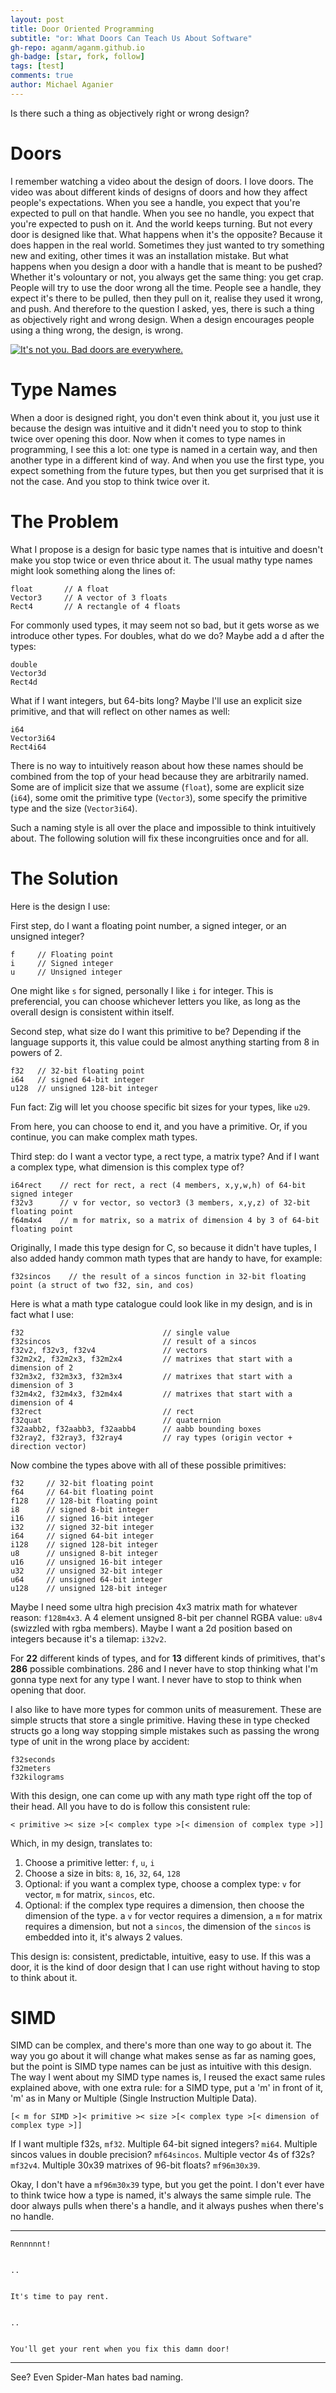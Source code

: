 ```yaml
---
layout: post
title: Door Oriented Programming
subtitle: "or: What Doors Can Teach Us About Software"
gh-repo: aganm/aganm.github.io
gh-badge: [star, fork, follow]
tags: [test]
comments: true
author: Michael Aganier
---
```


Is there such a thing as objectively right or wrong design?

# Doors

I remember watching a video about the design of doors. I love doors. The video
was about different kinds of designs of doors and how they affect people's
expectations. When you see a handle, you expect that you're expected to pull
on that handle.  When you see no handle, you expect that you're expected to
push on it. And the world keeps turning. But not every door is designed like
that.  What happens when it's the opposite? Because it does happen in the real
world.  Sometimes they just wanted to try something new and exiting, other
times it was an installation mistake. But what happens when you design a door
with a handle that is meant to be pushed? Whether it's volountary or not, you
always get the same thing: you get crap. People will try to use the door wrong
all the time. People see a handle, they expect it's there to be pulled, then
they pull on it, realise they used it wrong, and push.  And therefore to the
question I asked, yes, there is such a thing as objectively right and wrong
design. When a design encourages people using a thing wrong, the design, is
wrong.

[![It's not you. Bad doors are everywhere.](https://99percentinvisible.org/app/uploads/2016/02/pulldoors.jpg)](https://youtu.be/yY96hTb8WgI "It's not you. Bad doors are everywhere.")

# Type Names

When a door is designed right, you don't even think about it, you just use it
because the design was intuitive and it didn't need you to stop to think twice
over opening this door. Now when it comes to type names in programming, I see
this a lot: one type is named in a certain way, and then another type in a
different kind of way. And when you use the first type, you expect something
from the future types, but then you get surprised that it is not the case.
And you stop to think twice over it.

# The Problem

What I propose is a design for basic type names that is intuitive and doesn't
make you stop twice or even thrice about it. The usual mathy type names might
look something along the lines of:

~~~
float       // A float
Vector3     // A vector of 3 floats
Rect4       // A rectangle of 4 floats
~~~

For commonly used types, it may seem not so bad, but it gets worse as we introduce
other types. For doubles, what do we do? Maybe add a d after the types:

~~~
double
Vector3d
Rect4d
~~~

What if I want integers, but 64-bits long? Maybe I'll use an explicit size primitive,
and that will reflect on other names as well:

~~~
i64
Vector3i64
Rect4i64
~~~

There is no way to intuitively reason about how these names should be combined
from the top of your head because they are arbitrarily named. Some are of
implicit size that we assume (`float`), some are explicit size (`i64`), some
omit the primitive type  (`Vector3`), some specify the primitive type and the
size (`Vector3i64`).

Such a naming style is all over the place and impossible to think intuitively
about. The following solution will fix these incongruities once and for all.

# The Solution

Here is the design I use:

First step, do I want a floating point number, a signed integer, or an unsigned integer?

~~~
f     // Floating point
i     // Signed integer
u     // Unsigned integer
~~~

One might like `s` for signed, personally I like `i` for integer. This
is preferencial, you can choose whichever letters you like, as long as
the overall design is consistent within itself.

Second step, what size do I want this primitive to be? Depending if the language
supports it, this value could be almost anything starting from 8 in powers of 2.

~~~
f32   // 32-bit floating point
i64   // signed 64-bit integer
u128  // unsigned 128-bit integer
~~~

Fun fact: Zig will let you choose specific bit sizes for your types, like `u29`.

From here, you can choose to end it, and you have a primitive.
Or, if you continue, you can make complex math types.

Third step: do I want a vector type, a rect type, a matrix type?
And if I want a complex type, what dimension is this complex type of?

~~~
i64rect    // rect for rect, a rect (4 members, x,y,w,h) of 64-bit signed integer
f32v3      // v for vector, so vector3 (3 members, x,y,z) of 32-bit floating point
f64m4x4    // m for matrix, so a matrix of dimension 4 by 3 of 64-bit floating point
~~~

Originally, I made this type design for C, so because it didn't have tuples, I also
added handy common math types that are handy to have, for example:

~~~
f32sincos    // the result of a sincos function in 32-bit floating point (a struct of two f32, sin, and cos)
~~~

Here is what a math type catalogue could look like in my design, and is in fact
what I use:

~~~
f32                               // single value
f32sincos                         // result of a sincos
f32v2, f32v3, f32v4               // vectors
f32m2x2, f32m2x3, f32m2x4         // matrixes that start with a dimension of 2
f32m3x2, f32m3x3, f32m3x4         // matrixes that start with a dimension of 3
f32m4x2, f32m4x3, f32m4x4         // matrixes that start with a dimension of 4
f32rect                           // rect
f32quat                           // quaternion
f32aabb2, f32aabb3, f32aabb4      // aabb bounding boxes
f32ray2, f32ray3, f32ray4         // ray types (origin vector + direction vector)
~~~

Now combine the types above with all of these possible primitives:

~~~
f32     // 32-bit floating point
f64     // 64-bit floating point
f128    // 128-bit floating point
i8      // signed 8-bit integer
i16     // signed 16-bit integer
i32     // signed 32-bit integer
i64     // signed 64-bit integer
i128    // signed 128-bit integer
u8      // unsigned 8-bit integer
u16     // unsigned 16-bit integer
u32     // unsigned 32-bit integer
u64     // unsigned 64-bit integer
u128    // unsigned 128-bit integer
~~~

Maybe I need some ultra high precision 4x3 matrix math for whatever reason: `f128m4x3`.
A 4 element unsigned 8-bit per channel RGBA value: `u8v4` (swizzled with rgba members).
Maybe I want a 2d position based on integers because it's a tilemap: `i32v2`.

For **22** different kinds of types, and for **13** different kinds of primitives, that's **286** possible combinations.
286 and I never have to stop thinking what I'm gonna type next for any type I
want. I never have to stop to think when opening that door.

I also like to have more types for common units of measurement. These are
simple structs that store a single primitive. Having these in type checked structs go
a long way stopping simple mistakes such as passing the wrong type of unit in the
wrong place by accident:

~~~
f32seconds
f32meters
f32kilograms
~~~

With this design, one can come up with any math type right off the top of their
head. All you have to do is follow this consistent rule:

    < primitive >< size >[< complex type >[< dimension of complex type >]]
 
Which, in my design, translates to:

1. Choose a primitive letter: `f`, `u`, `i`
2. Choose a size in bits: `8`, `16`, `32`, `64`, `128`
3. Optional: if you want a complex type, choose a complex type: `v` for vector, `m` for matrix, `sincos`, etc.
4. Optional: if the complex type requires a dimension, then choose the dimension of the type.
             a `v` for vector requires a dimension, a `m` for matrix requires a dimension,
             but not a `sincos`, the dimension of the `sincos` is embedded into it, it's always 2 values.

This design is: consistent, predictable, intuitive, easy to use. If this was a
door, it is the kind of door design that I can use right without having to stop
to think about it.

# SIMD

SIMD can be complex, and there's more than one way to go about it.
The way you go about it will change what makes sense as far as naming goes,
but the point is SIMD type names can be just as intuitive with this design.
The way I went about my SIMD type names is, I reused the exact same rules
explained above, with one extra rule: for a SIMD type, put a 'm' in front of
it, 'm' as in Many or Multiple (Single Instruction Multiple Data).

    [< m for SIMD >]< primitive >< size >[< complex type >[< dimension of complex type >]]

If I want multiple f32s, `mf32`.
Multiple 64-bit signed integers? `mi64`.
Multiple sincos values in double precision? `mf64sincos`.
Multiple vector 4s of f32s? `mf32v4`.
Multiple 30x39 matrixes of 96-bit floats? `mf96m30x39`.

Okay, I don't have a `mf96m30x39` type, but you get the point.
I don't ever have to think twice how a type is named, it's always the same simple
rule. The door always pulls when there's a handle, and it always pushes when
there's no handle.


---
    
    
    Rennnnnt!
    
    
    ..
    
    
    It's time to pay rent.
    
    
    ..
    
    
    You'll get your rent when you fix this damn door!
    

---


See? Even Spider-Man hates bad naming.

